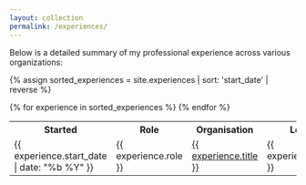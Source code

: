 ```yaml
---
layout: collection
permalink: /experiences/
---
```


Below is a detailed summary of my professional experience across various organizations:

{% assign sorted_experiences = site.experiences | sort: 'start_date' | reverse %}

<table>
<tr>
  <th>
    Started
  </th>
  <th>
    Role
  </th>
  <th>
    Organisation
  </th>
  <th>
    Location
  </th>
</tr>
  {% for experience in sorted_experiences %}
    <tr>
      <td> {{ experience.start_date | date: "%b %Y" }} </td>
      <td> {{ experience.role }} </td>
      <td> <a href="{{ experience.url }}">{{ experience.title }}</a> </td>
      <td> {{ experience.location }} </td>
    </tr>
  {% endfor %}
</table>
